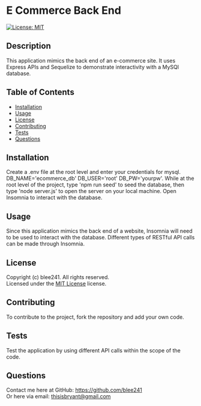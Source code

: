# E Commerce Back End
  [![License: MIT](https://img.shields.io/badge/License-MIT-yellow.svg)](https://opensource.org/licenses/MIT)

  ## Description

  This application mimics the back end of an e-commerce site. It uses Express APIs and Sequelize to demonstrate interactivity with a MySQl database. 

  ## Table of Contents

  - [Installation](#installation)
  - [Usage](#usage)
  - [License](#license)
  - [Contributing](#contributing)
  - [Tests](#tests)
  - [Questions](#questions)

  ## Installation

  Create a .env file at the root level and enter your credentials for mysql. DB_NAME='ecommerce_db' DB_USER='root' DB_PW='yourpw'. While at the root level of the project, type 'npm run seed' to seed the database, then type 'node server.js' to open the server on your local machine. Open Insomnia to interact with the database.

  ## Usage

  Since this application mimics the back end of a website, Insomnia will need to be used to interact with the database. Different types of RESTful API calls can be made through Insomnia.

  ## License

  Copyright (c) blee241. All rights reserved. <br>
  Licensed under the [MIT License](https://opensource.org/licenses/MIT) license.
  
  ## Contributing

  To contribute to the project, fork the repository and add your own code.

  ## Tests

  Test the application by using different API calls within the scope of the code.

  ## Questions
  
  Contact me here at GitHub: https://github.com/blee241 <br>
  Or here via email: thisisbryant@gmail.com